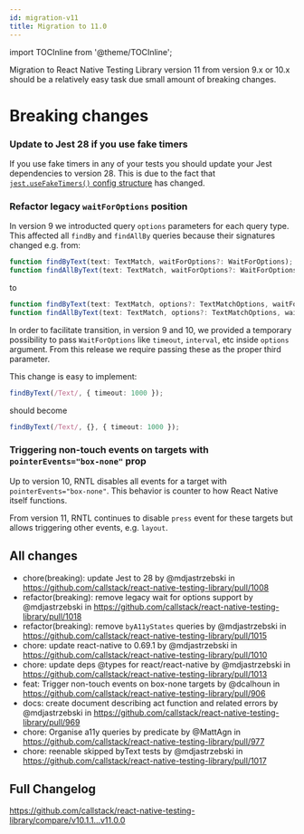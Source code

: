 ```yaml
---
id: migration-v11
title: Migration to 11.0
---
```


import TOCInline from '@theme/TOCInline';

Migration to React Native Testing Library version 11 from version 9.x or 10.x should be a relatively easy task due small amount of breaking changes.

<TOCInline toc={toc} />

# Breaking changes

### Update to Jest 28 if you use fake timers

If you use fake timers in any of your tests you should update your Jest dependencies to version 28. This is due to the fact that [`jest.useFakeTimers()` config structure](https://jestjs.io/docs/jest-object#jestusefaketimersfaketimersconfig) has changed.

### Refactor legacy `waitForOptions` position

In version 9 we introducted query `options` parameters for each query type. This affected all `findBy` and `findAllBy` queries because their signatures changed e.g. from:

```ts
function findByText(text: TextMatch, waitForOptions?: WaitForOptions);
function findAllByText(text: TextMatch, waitForOptions?: WaitForOptions);
```

to

```ts
function findByText(text: TextMatch, options?: TextMatchOptions, waitForOptions?: WaitForOptions)
function findAllByText(text: TextMatch, options?: TextMatchOptions, waitForOptions?: WaitForOptions)
```

In order to facilitate transition, in version 9 and 10, we provided a temporary possibility to pass `WaitForOptions` like `timeout`, `interval`, etc inside `options` argument. From this release we require passing these as the proper third parameter.

This change is easy to implement:

```ts
findByText(/Text/, { timeout: 1000 });
```

should become

```ts
findByText(/Text/, {}, { timeout: 1000 });
```

### Triggering non-touch events on targets with `pointerEvents="box-none"` prop

Up to version 10, RNTL disables all events for a target with `pointerEvents="box-none"`. This behavior is counter to how React Native itself functions.

From version 11, RNTL continues to disable `press` event for these targets but allows triggering other events, e.g. `layout`.

## All changes

- chore(breaking): update Jest to 28 by @mdjastrzebski in https://github.com/callstack/react-native-testing-library/pull/1008
- refactor(breaking): remove legacy wait for options support by @mdjastrzebski in https://github.com/callstack/react-native-testing-library/pull/1018
- refactor(breaking): remove `byA11yStates` queries by @mdjastrzebski in https://github.com/callstack/react-native-testing-library/pull/1015
- chore: update react-native to 0.69.1 by @mdjastrzebski in https://github.com/callstack/react-native-testing-library/pull/1010
- chore: update deps @types for react/react-native by @mdjastrzebski in https://github.com/callstack/react-native-testing-library/pull/1013
- feat: Trigger non-touch events on box-none targets by @dcalhoun in https://github.com/callstack/react-native-testing-library/pull/906
- docs: create document describing act function and related errors by @mdjastrzebski in https://github.com/callstack/react-native-testing-library/pull/969
- chore: Organise a11y queries by predicate by @MattAgn in https://github.com/callstack/react-native-testing-library/pull/977
- chore: reenable skipped byText tests by @mdjastrzebski in https://github.com/callstack/react-native-testing-library/pull/1017

## Full Changelog

https://github.com/callstack/react-native-testing-library/compare/v10.1.1...v11.0.0
